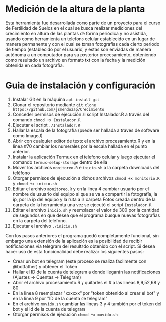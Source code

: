 # Medición de la altura de la planta

Esta herramienta fue desarrollada como parte de un proyecto para el curso de Fertilidad de Suelos en el cual se busca realizar mediciones del crecimiento en altura de las plantas de forma periódica y no asistida, usando como herramienta un telefono celular establecido en un lugar de manera permanente y con el cual se toman fotografias cada cierto periodo de tiempo (establecido por el usuario) y estas son enviadas de manera autónoma a un computador para su posterior procesamiento, obteniendo como resultado un archivo en formato txt con la fecha y la medición obtenida en cada fotografía.

# Guia de instalación y configuración

1. Instalar Git en la máquina `apt install git`
2. Clonar el repositorio  mediante `git clone https://github.com/jsmendozap/Crecimiento`
3. Conceder permisos de ejecución al script Instalador.R a través del comando `chmod +x Instalador.R` 
4. Ejecutar el script `./Instalador.R`
5. Hallar la escala de la fotografía (puede ser hallada a traves de software como ImageJ)
6. Abrir con cualquier editor de texto el archivo procesamiento.R y en la linea #70 cambiar los numerales por la escala hallada en el punto anterior.
7. Instalar la aplicación Termux en el telefono celular y luego ejecutar el comando `termux-setup-storage` dentro de ella 
8. Mover los archivos `monitoreo.R` e `inicio.sh` a la carpeta downloads del teléfono
9. Otorgar permisos de ejecución a dichos archivos `chmod +x monitorio.R` y  `chmod +x inicio.sh`
10. Editar el archivo `monitoreo.R` y en la linea 4 cambiar usuario por el nombre de usuario del equipo al que se va a compartir la fotografía, la ip, por la ip del equipo y la ruta a la carpeta Fotos creada dentro de la carpeta de la herramienta una vez se ejecutó el script `Instalador.R`
11. Editar el archivo `inicio.sh` y reemplazar el valor de 300 por la cantidad de segundos en que desea que el programa busque nuevas fotografias en la carpeta del teléfono.
12. Ejecutar el archivo `./inicio.sh`

Con los pasos anteriores el programa quedó completamente funcional, sin embargo una extensión de la aplicación es la posibilidad de recibir notificaciones via telegram del resultado obtenido con el script. Si desea hacer uso de esta funcionalidad debe realizar los siguientes pasos:

* Crear un bot en telegram (este proceso se realiza facilmente con @botfather) y obtener el Token
* Hallar el ID de la cuenta de telegram a donde llegarán las notificaciones (Ajustes -> Cuentas -> Telegram)
* Abrir el archivo procesamiento.R y quitarles el # a las lineas 8,9,52,68 y 80
* En la linea 8 reemplazar "xxxxxx" por "token obtenido al crear el bot" y en la linea 9 por "ID de la cuenta de telegram"
* En el archivo `movido.sh` cambiar las lineas 3 y 4 también por el token del bot y el id de la cuenta de telegram
* Otorgar permisos de ejecución `chmod +x movido.sh`
